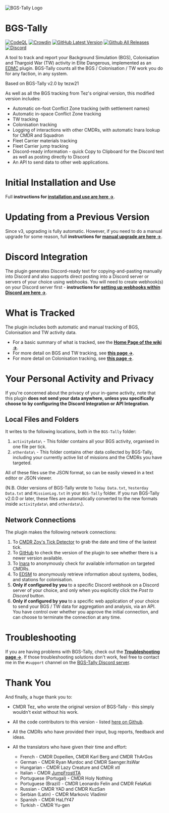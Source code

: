 ![BGS-Tally Logo](https://repository-images.githubusercontent.com/400106152/2666ea20-1f4d-4dcb-9ece-686c53a78910)

# BGS-Tally

[![CodeQL](https://github.com/aussig/BGS-Tally/actions/workflows/codeql-analysis.yml/badge.svg)](https://github.com/aussig/BGS-Tally/actions/workflows/codeql-analysis.yml)
[![Crowdin](https://badges.crowdin.net/bgs-tally/localized.svg)](https://crowdin.com/project/bgs-tally)
[![GitHub Latest Version](https://img.shields.io/github/v/release/aussig/BGS-Tally)](https://github.com/aussig/BGS-Tally/releases/latest)
[![Github All Releases](https://img.shields.io/github/downloads/aussig/BGS-Tally/total.svg)](https://github.com/aussig/BGS-Tally/releases/latest)
[![Discord](https://img.shields.io/discord/698438769358929940?label=Discord&color=%2350007f)](https://discord.gg/YDNVtjPnnm)

A tool to track and report your Background Simulation (BGS), Colonisation and Thargoid War (TW) activity in Elite Dangerous, implemented as an [EDMC](https://github.com/EDCD/EDMarketConnector) plugin. BGS-Tally counts all the BGS / Colonisation / TW work you do for any faction, in any system.

Based on BGS-Tally v2.0 by tezw21

As well as all the BGS tracking from Tez's original version, this modified version includes:

* Automatic on-foot Conflict Zone tracking (with settlement names)
* Automatic in-space Conflict Zone tracking
* TW tracking
* Colonisation tracking
* Logging of interactions with other CMDRs, with automatic Inara lookup for CMDR and Squadron
* Fleet Carrier materials tracking
* Fleet Carrier jump tracking
* Discord-ready information - quick Copy to Clipboard for the Discord text as well as posting directly to Discord
* An API to send data to other web applications.


# Initial Installation and Use

Full **instructions for [installation and use are here &rarr;](https://github.com/aussig/BGS-Tally/wiki)**.


# Updating from a Previous Version

Since v3, upgrading is fully automatic. However, if you need to do a manual upgrade for some reason, full **instructions for [manual upgrade are here &rarr;](https://github.com/aussig/BGS-Tally/wiki/Upgrade)**.


# Discord Integration

The plugin generates Discord-ready text for copying-and-pasting manually into Discord and also supports direct posting into a Discord server or servers of your choice using webhooks. You will need to create webhook(s) on your Discord server first - **instructions for [setting up webhooks within Discord are here &rarr;](https://github.com/aussig/BGS-Tally/wiki/Discord-Server-Setup)**.


# What is Tracked

The plugin includes both automatic and manual tracking of BGS, Colonisation and TW activity data.

* For a basic summary of what is tracked, see the **[Home Page of the wiki &rarr;](https://github.com/aussig/BGS-Tally/wiki#it-tracks-bgs-activity)**.
* For more detail on BGS and TW tracking, see **[this page &rarr;](https://github.com/aussig/BGS-Tally/wiki/Usage-%E2%80%90-BGS-and-TW-Tracking)**.
* For more detail on Colonisation tracking, see **[this page &rarr;](https://github.com/aussig/BGS-Tally/wiki/Usage-%E2%80%90-Colonisation-Tracking)**.


# Your Personal Activity and Privacy

If you're concerned about the privacy of your in-game activity, note that this plugin **does not send your data anywhere, unless you specifically choose to by configuring the Discord Integration or API Integration**.

## Local Files and Folders

It writes to the following locations, both in the `BGS-Tally` folder:

1. `activitydata\` - This folder contains all your BGS activity, organised in one file per tick.
2. `otherdata\` - This folder contains other data collected by BGS-Tally, including your currently active list of missions and the CMDRs you have targeted.

All of these files use the JSON format, so can be easily viewed in a text editor or JSON viewer.

(N.B. Older versions of BGS-Tally wrote to `Today Data.txt`, `Yesterday Data.txt` and `MissionLog.txt` in your `BGS-Tally` folder. If you run BGS-Tally v2.0.0 or later, these files are automatically converted to the new formats inside `activitydata\` and `otherdata\`).

## Network Connections

The plugin makes the following network connections:

1. To [CMDR Zoy's Tick Detector](http://tick.infomancer.uk/galtick.json) to grab the date and time of the lastest tick.
2. To [GitHub](https://api.github.com/repos/aussig/BGS-Tally/releases/latest) to check the version of the plugin to see whether there is a newer version available.
3. To [Inara](https://inara.cz/elite/) to anonymously check for available information on targeted CMDRs.
4. To [EDSM](https://edsm.net/) to anonymously retrieve information about systems, bodies, and stations for colonisation.
4. **Only if configured by you** to a specific Discord webhook on a Discord server of your choice, and only when you explicitly click the _Post to Discord_ button.
5. **Only if configured by you** to a specific web application of your choice to send your BGS / TW data for aggregation and analysis, via an API. You have control over whether you approve the initial connection, and can choose to terminate the connection at any time.


# Troubleshooting

If you are having problems with BGS-Tally, check out the **[Troubleshooting page &rarr;](https://github.com/aussig/BGS-Tally/wiki/Troubleshooting)**. If those troubleshooting solutions don't work, feel free to contact me in the `#support` channel on the [BGS-Tally Discord server](https://discord.gg/YDNVtjPnnm).


# Thank You

And finally, a huge thank you to:

* CMDR Tez, who wrote the original version of BGS-Tally - this simply wouldn't exist without his work.

* All the code contributors to this version - listed [here on Github](https://github.com/aussig/BGS-Tally/graphs/contributors).
* All the CMDRs who have provided their input, bug reports, feedback and ideas.
* All the translators who have given their time and effort:
    * French - CMDR Dopeilien, CMDR Karl Berg and CMDR ThArGos
    * German - CMDR Ryan Murdoc and CMDR Saenger.ItsWar
    * Hungarian - CMDR Lazy Creature and CMDR xtl
    * Italian - CMDR [JumpFrostITA](https://github.com/JumpFrostITA)
    * Portuguese (Portugal) - CMDR Holy Nothing
    * Portuguese (Brazil) - CMDR Leonardo Felin and CMDR FelaKuti
    * Russian - CMDR YAD and CMDR KuzSan
    * Serbian (Latin) - CMDR Markovic Vladimir
    * Spanish - CMDR HaLfY47
    * Turkish - CMDR Yu-gen
